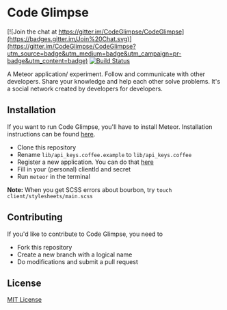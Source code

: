 # Code Glimpse

[![Join the chat at https://gitter.im/CodeGlimpse/CodeGlimpse](https://badges.gitter.im/Join%20Chat.svg)](https://gitter.im/CodeGlimpse/CodeGlimpse?utm_source=badge&utm_medium=badge&utm_campaign=pr-badge&utm_content=badge)
[![Build Status](https://travis-ci.org/CodeGlimpse/CodeGlimpse.svg)](https://travis-ci.org/CodeGlimpse/CodeGlimpse)

A Meteor application/ experiment. Follow and communicate with other developers. Share your knowledge and help each other solve problems. It's a social network created by developers for developers.


## Installation
If you want to run Code Glimpse, you'll have to install Meteor. Installation instructions can be found [here](https://www.meteor.com/install).

- Clone this repository
- Rename `lib/api_keys.coffee.example` to `lib/api_keys.coffee`
- Register a new application. You can do that [here](https://github.com/settings/applications)
- Fill in your (personal) clientId and secret
- Run `meteor` in the terminal

**Note:** When you get SCSS errors about bourbon, try `touch client/stylesheets/main.scss`

## Contributing
If you'd like to contribute to Code Glimpse, you need to
- Fork this repository
- Create a new branch with a logical name
- Do modifications and submit a pull request


## License
[MIT License](LICENSE)
